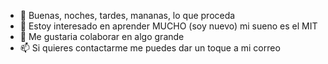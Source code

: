 - 👋 Buenas, noches, tardes, mananas, lo que proceda
- 👀 Estoy interesado en aprender MUCHO (soy nuevo) mi sueno es el MIT
- 💞️ Me gustaria colaborar en algo grande
- 📫 Si quieres contactarme me puedes dar un toque a mi correo

<!---
Ganso42/Ganso42 is a ✨ special ✨ repository because its `README.md` (this file) appears on your GitHub profile.
You can click the Preview link to take a look at your changes.
--->

